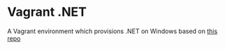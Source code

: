 # Vagrant .NET

A Vagrant environment which provisions .NET on Windows based on [this repo](https://github.com/kwilson/vagrant-octopus)
